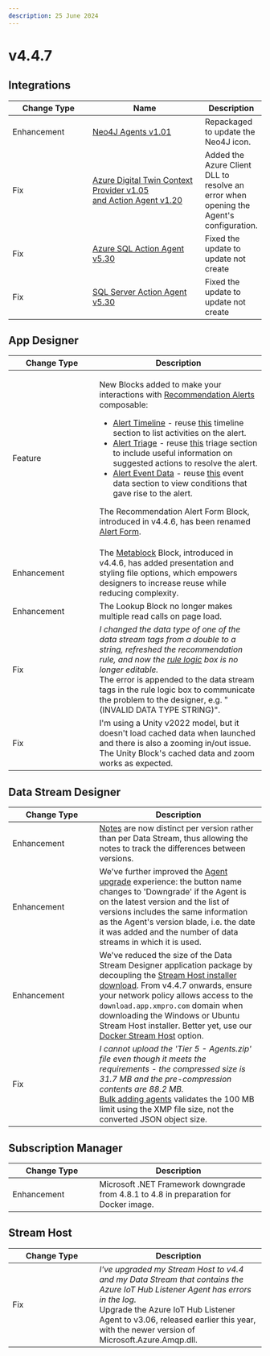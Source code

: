 ```yaml
---
description: 25 June 2024
---
```


# v4.4.7

## Integrations

<table><thead><tr><th width="155">Change Type</th><th width="250">Name</th><th>Description</th></tr></thead><tbody><tr><td>Enhancement</td><td><a href="https://xmpro.gitbook.io/neo4j/">Neo4J Agents v1.01</a></td><td>Repackaged to update the Neo4J icon.</td></tr><tr><td>Fix</td><td><a href="https://xmpro.gitbook.io/azure-digital-twin/">Azure Digital Twin Context Provider v1.05<br>and Action Agent v1.20</a></td><td>Added the Azure Client DLL to resolve an error when opening the Agent's configuration.</td></tr><tr><td>Fix</td><td><a href="https://xmpro.gitbook.io/azure-sql/">Azure SQL Action Agent v5.30</a></td><td>Fixed the update to update not create</td></tr><tr><td>Fix</td><td><a href="https://xmpro.gitbook.io/sql-server/">SQL Server Action Agent v5.30</a></td><td>Fixed the update to update not create</td></tr></tbody></table>

## App Designer

<table><thead><tr><th width="157">Change Type</th><th>Description</th></tr></thead><tbody><tr><td>Feature</td><td><p>New Blocks added to make your interactions with <a href="../concepts/recommendation/recommendation-alert.md">Recommendation Alerts</a> composable:</p><ul><li><a href="../blocks-toolbox/recommendations/alert-timeline.md">Alert Timeline</a> - reuse <a href="../concepts/recommendation/recommendation-alert.md#timeline">this</a> timeline section to list activities on the alert. </li><li><a href="../blocks-toolbox/recommendations/alert-triage.md">Alert Triage</a> - reuse <a href="../concepts/recommendation/recommendation-alert.md#triage-instructions">this</a> triage section to include useful information on suggested actions to resolve the alert.</li><li><a href="../blocks-toolbox/recommendations/alert-event-data.md">Alert Event Data</a> - reuse <a href="../concepts/recommendation/recommendation-alert.md#event-data">this</a> event data section to view conditions that gave rise to the alert. </li></ul><p>The Recommendation Alert Form Block, introduced in v4.4.6, has been renamed <a href="../blocks-toolbox/recommendations/recommendation-form.md">Alert Form</a>.</p></td></tr><tr><td>Enhancement</td><td>The <a href="../blocks-toolbox/advanced/metablock.md">Metablock</a> Block, introduced in v4.4.6, has added presentation and styling file options, which empowers designers to increase reuse while reducing complexity.</td></tr><tr><td>Enhancement</td><td>The Lookup Block no longer makes multiple read calls on page load.</td></tr><tr><td>Fix</td><td><em>I changed the data type of one of the data stream tags from a double to a string, refreshed the recommendation rule, and now the</em> <a href="../concepts/recommendation/rule.md#rule-logic"><em>rule logic</em></a> <em>box is no longer editable.</em><br>The error is appended to the data stream tags in the rule logic box to communicate the problem to the designer, e.g. "(INVALID DATA TYPE STRING)". </td></tr><tr><td>Fix</td><td>I'm using a Unity v2022  model, but it doesn't load cached data when launched and there is also a zooming in/out issue. <br>The Unity Block's cached data and zoom works as expected.</td></tr></tbody></table>

## Data Stream Designer

<table><thead><tr><th width="157">Change Type</th><th>Description</th></tr></thead><tbody><tr><td>Enhancement</td><td><a href="../how-tos/data-streams/use-business-case-and-notes.md#adding-notes">Notes</a> are now distinct per version rather than per Data Stream, thus allowing the notes to track the differences between versions.</td></tr><tr><td>Enhancement</td><td>We've further improved the <a href="../how-tos/data-streams/upgrade-a-stream-object-version.md">Agent upgrade</a> experience: the button name changes to 'Downgrade' if the Agent is on the latest version and the list of versions includes the same information as the Agent's version blade, i.e. the date it was added and the number of data streams in which it is used.</td></tr><tr><td>Enhancement</td><td>We've reduced the size of the Data Stream Designer application package by decoupling the <a href="../installation/3.-complete-installation/install-stream-host/#download-the-installer">Stream Host installer download</a>. From v4.4.7 onwards, ensure your network policy allows access to the <code>download.app.xmpro.com</code> domain when downloading the Windows or Ubuntu Stream Host installer. Better yet, use our <a href="../installation/3.-complete-installation/install-stream-host/docker.md">Docker Stream Host</a> option.</td></tr><tr><td>Fix</td><td><em>I cannot upload the 'Tier 5 - Agents.zip' file even though it meets the requirements - the compressed size is 31.7 MB and the pre-compression contents are 88.2 MB.</em><br><a href="../how-tos/agents/manage-agents.md#bulk-adding-agents">Bulk adding agents</a> validates the 100 MB limit using the XMP file size, not the converted JSON object size.  </td></tr></tbody></table>

## Subscription Manager

<table><thead><tr><th width="157">Change Type</th><th>Description</th></tr></thead><tbody><tr><td>Enhancement</td><td>Microsoft .NET Framework downgrade from 4.8.1 to 4.8 in preparation for Docker image.</td></tr></tbody></table>

## Stream Host

<table><thead><tr><th width="157">Change Type</th><th>Description</th></tr></thead><tbody><tr><td>Fix</td><td><em>I've upgraded my Stream Host to v4.4 and my Data Stream that contains the Azure IoT Hub Listener Agent has errors in the log.</em><br>Upgrade the Azure IoT Hub Listener Agent to v3.06, released earlier this year, with the newer version of Microsoft.Azure.Amqp.dll.  </td></tr></tbody></table>
